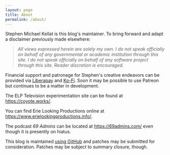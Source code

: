 ```yaml
---
layout: page
title: About
permalink: /about/
---
```


Stephen Michael Kellat is this blog's maintainer.  To bring forward and adapt a disclaimer previously made elsewhere:  

>*All views expressed herein are solely my own.  I do not speak officially on behalf of any governmental or academic institution through this site.  I do not speak officially on behalf of any software project through this site.  Reader discretion is encouraged.*  

Financial support and patronage for Stephen's creative endeavors can be provided via [Liberapay](https://liberapay.com/smkellat) and [Ko-Fi](https://ko-fi.com/smkellat).  Soon it may be possible to use Patreon but continues to be a matter in development.

The ELP Television experimentation site can be found at <https://coyote.works/>.  

You can find Erie Looking Productions online at <https://www.erielookingproductions.info/>.  

The podcast *69 Admins* can be located at <https://69admins.com/> even though it is presently on hiatus.

This blog is maintained [using GitHub](https://github.com/skellat/new-blog-post-tweety) and patches may be submitted for consideration.  Patches may be subject to summary closure, though.

